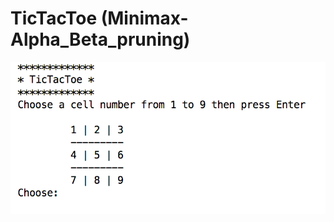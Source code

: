 # TicTacToe (Minimax-Alpha_Beta_pruning)

![alt text](https://raw.githubusercontent.com/inthra-onsap/tictactoe-minimax-algorithm/master/image/sample.png "Logo Title Text 1")

